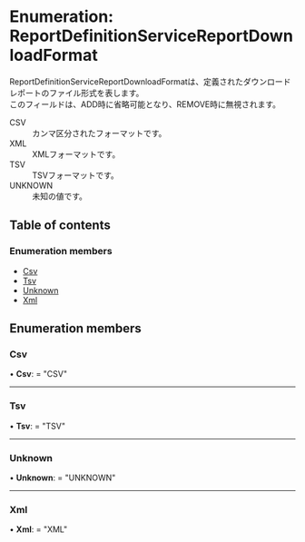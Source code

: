 # Enumeration: ReportDefinitionServiceReportDownloadFormat


<div lang=\"ja\"> ReportDefinitionServiceReportDownloadFormatは、定義されたダウンロードレポートのファイル形式を表します。<br> このフィールドは、ADD時に省略可能となり、REMOVE時に無視されます。 </div>  <dl class=term>   <dt class=\"term__item\">CSV</dt>   <dd class=\"term__desc\"><span lang=\"ja\">カンマ区分されたフォーマットです。</span></dd>   <dt class=\"term__item\">XML</dt>   <dd class=\"term__desc\"><span lang=\"ja\">XMLフォーマットです。</span></dd>   <dt class=\"term__item\">TSV</dt>   <dd class=\"term__desc\"><span lang=\"ja\">TSVフォーマットです。</span></dd>   <dt class=\"term__item\">UNKNOWN</dt>   <dd class=\"term__desc\"><span lang=\"ja\">未知の値です。</span></dd> </dl>

## Table of contents

### Enumeration members

- [Csv](reportdefinitionservicereportdownloadformat.md#csv)
- [Tsv](reportdefinitionservicereportdownloadformat.md#tsv)
- [Unknown](reportdefinitionservicereportdownloadformat.md#unknown)
- [Xml](reportdefinitionservicereportdownloadformat.md#xml)

## Enumeration members

### Csv

• **Csv**: = "CSV"

___

### Tsv

• **Tsv**: = "TSV"

___

### Unknown

• **Unknown**: = "UNKNOWN"

___

### Xml

• **Xml**: = "XML"

